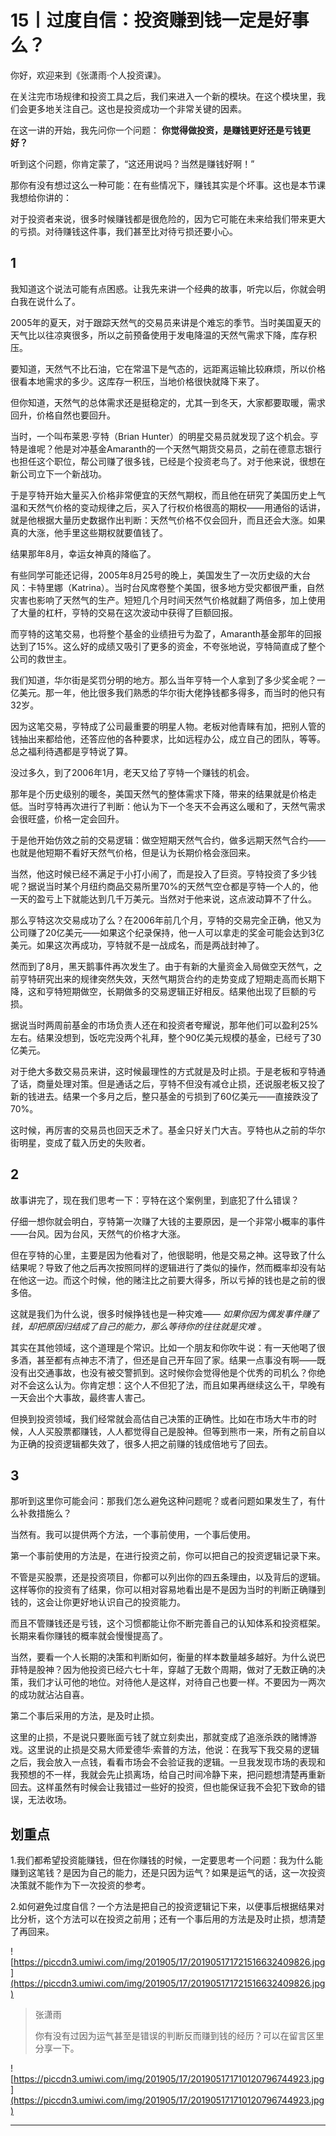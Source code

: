 # 15丨过度自信：投资赚到钱一定是好事么？

你好，欢迎来到《张潇雨·个人投资课》。

在关注完市场规律和投资工具之后，我们来进入一个新的模块。在这个模块里，我们会更多地关注自己。这也是投资成功一个非常关键的因素。

在这一讲的开始，我先问你一个问题： **你觉得做投资，是赚钱更好还是亏钱更好？**

听到这个问题，你肯定蒙了，“这还用说吗？当然是赚钱好啊！”

那你有没有想过这么一种可能：在有些情况下，赚钱其实是个坏事。这也是本节课我想给你讲的：

对于投资者来说，很多时候赚钱都是很危险的，因为它可能在未来给我们带来更大的亏损。对待赚钱这件事，我们甚至比对待亏损还要小心。

## 1

我知道这个说法可能有点困惑。让我先来讲一个经典的故事，听完以后，你就会明白我在说什么了。

2005年的夏天，对于跟踪天然气的交易员来讲是个难忘的季节。当时美国夏天的天气比以往凉爽很多，所以之前预备使用于发电降温的天然气需求下降，库存积压。

要知道，天然气不比石油，它在常温下是气态的，远距离运输比较麻烦，所以价格很看本地需求的多少。这库存一积压，当地价格很快就降下来了。

但你知道，天然气的总体需求还是挺稳定的，尤其一到冬天，大家都要取暖，需求回升，价格自然也要回升。

当时，一个叫布莱恩·亨特（Brian Hunter）的明星交易员就发现了这个机会。亨特是谁呢？他是对冲基金Amaranth的一个天然气期货交易员，之前在德意志银行也担任这个职位，帮公司赚了很多钱，已经是个投资老鸟了。对于他来说，很想在新公司立下一个新战功。

于是亨特开始大量买入价格非常便宜的天然气期权，而且他在研究了美国历史上气温和天然气价格的变动规律之后，买入了行权价格很高的期权——用通俗的话讲，就是他根据大量历史数据作出判断：天然气价格不仅会回升，而且还会大涨。如果真的大涨，他手里这些期权就要值钱了。

结果那年8月，幸运女神真的降临了。

有些同学可能还记得，2005年8月25号的晚上，美国发生了一次历史级的大台风：卡特里娜（Katrina）。当时台风席卷整个美国，很多地方受灾都很严重，自然灾害也影响了天然气的生产。短短几个月时间天然气价格就翻了两倍多，加上使用了大量的杠杆，亨特的交易在这次波动中获得了巨额回报。

而亨特的这笔交易，也将整个基金的业绩扭亏为盈了，Amaranth基金那年的回报达到了15%。这么好的成绩又吸引了更多的资金，不夸张地说，亨特简直成了整个公司的救世主。

我们知道，华尔街是奖罚分明的地方。那么当年亨特一个人拿到了多少奖金呢？一亿美元。那一年，他比很多我们熟悉的华尔街大佬挣钱都多得多，而当时的他只有32岁。

因为这笔交易，亨特成了公司最重要的明星人物。老板对他青睐有加，把别人管的钱抽出来都给他，还答应他的各种要求，比如远程办公，成立自己的团队，等等。总之福利待遇都是亨特说了算。

没过多久，到了2006年1月，老天又给了亨特一个赚钱的机会。

那年是个历史级别的暖冬，美国天然气的整体需求下降，带来的结果就是价格走低。当时亨特再次进行了判断：他认为下一个冬天不会再这么暖和了，天然气需求会很旺盛，价格一定会回升。

于是他开始仿效之前的交易逻辑：做空短期天然气合约，做多远期天然气合约——也就是他短期不看好天然气价格，但是认为长期价格会涨回来。

当然，他这时候已经不满足于小打小闹了，而是投入了巨资。亨特投资了多少钱呢？据说当时某个月纽约商品交易所里70%的天然气空仓都是亨特一个人的，他一天的盈亏上下就能达到几千万美元。当然对于他来说，这点波动算不了什么。

那么亨特这次交易成功了么？在2006年前几个月，亨特的交易完全正确，他又为公司赚了20亿美元——如果这个纪录保持，他一人可以拿走的奖金可能会达到3亿美元。如果这次再成功，亨特就不是一战成名，而是两战封神了。

然而到了8月，黑天鹅事件再次发生了。由于有新的大量资金入局做空天然气，之前亨特研究出来的规律突然失效，天然气期货合约的走势变成了短期走高而长期下降，这和亨特短期做空，长期做多的交易逻辑正好相反。结果他出现了巨额的亏损。

据说当时两周前基金的市场负责人还在和投资者夸耀说，那年他们可以盈利25%左右。结果没想到，饭吃完没两个礼拜，整个90亿美元规模的基金，已经亏了30亿美元。

对于绝大多数交易员来讲，这时候最理性的方式就是及时止损。于是老板和亨特通了话，商量处理对策。但是通话之后，亨特不但没有减仓止损，还说服老板又投了新的钱进去。结果一个多月之后，整只基金的亏损到了60亿美元——直接跌没了70%。

这时候，再厉害的交易员也回天乏术了。基金只好关门大吉。亨特也从之前的华尔街明星，变成了载入历史的失败者。

## 2

故事讲完了，现在我们思考一下：亨特在这个案例里，到底犯了什么错误？

仔细一想你就会明白，亨特第一次赚了大钱的主要原因，是一个非常小概率的事件——台风。因为台风，天然气的价格才大涨。

但在亨特的心里，主要是因为他看对了，他很聪明，他是交易之神。这导致了什么结果呢？导致了他之后再次按照同样的逻辑进行了类似的操作，然而概率却没有站在他这一边。而这个时候，他的赌注比之前要大得多，所以亏掉的钱也是之前的很多倍。

这就是我们为什么说，很多时候挣钱也是一种灾难—— *如果你因为偶发事件赚了钱，却把原因归结成了自己的能力，那么等待你的往往就是灾难* 。

其实在其他领域，这个道理是个常识。比如一个朋友和你吹牛说：有一天他喝了很多酒，甚至都有点神志不清了，但还是自己开车回了家。结果一点事没有啊——既没有出交通事故，也没有被交警抓到。这时候你会觉得他是个优秀的司机么？你绝对不会这么认为。你肯定想：这个人不但犯了法，而且如果再继续这么干，早晚有一天会出个大事故，最终害人害己。

但换到投资领域，我们经常就会高估自己决策的正确性。比如在市场大牛市的时候，人人买股票都赚钱，人人都觉得自己是股神。但等到熊市一来，所有之前自以为正确的投资逻辑都失效了，很多人把之前赚的钱成倍地亏了回去。

## 3

那听到这里你可能会问：那我们怎么避免这种问题呢？或者问题如果发生了，有什么补救措施么？

当然有。我可以提供两个方法，一个事前使用，一个事后使用。

第一个事前使用的方法是，在进行投资之前，你可以把自己的投资逻辑记录下来。

不管是买股票，还是投资项目，你都可以列出你的四五条理由，以及背后的逻辑。这样等你的投资有了结果，你可以相对容易地看出是不是因为当时的判断正确赚到钱的，这会让你更好地认识自己的投资能力。

而且不管赚钱还是亏钱，这个习惯都能让你不断完善自己的认知体系和投资框架。长期来看你赚钱的概率就会慢慢提高了。

当然，要看一个人长期的决策和判断如何，衡量的样本数量越多越好。为什么说巴菲特是股神？因为他投资已经六七十年，穿越了无数个周期，做对了无数正确的决策，我们才认可他的地位。对待他人是这样，对待自己也要一样。不要因为一两次的成功就沾沾自喜。

第二个事后采用的方法，是及时止损。

这里的止损，不是说只要账面亏钱了就立刻卖出，那就变成了追涨杀跌的赌博游戏。这里说的止损是交易大师爱德华·索普的方法，他说：在我写下我交易的逻辑之后，我会放入一点钱，看看市场会不会验证我的逻辑。一旦我发现市场的表现和我预想的不一样，我就会先止损离场，给自己时间冷静下来，把问题想清楚再重新回去。这样虽然有时候会让我错过一些好的投资，但也能保证我不会犯下致命的错误，无法收场。

## 划重点

1.我们都希望投资能赚钱，但在你赚钱的时候，一定要思考一个问题：我为什么能赚到这笔钱？是因为自己的能力，还是只因为运气？如果是运气的话，这一次投资决策就不能作为下一次投资的参考。

2.如何避免过度自信？一个方法是把自己的投资逻辑记下来，以便事后根据结果对比分析，这个方法可以在投资之前用；还有一个事后用的方法是及时止损，想清楚了再回来。


![https://piccdn3.umiwi.com/img/201905/17/201905171721516632409826.jpg](https://piccdn3.umiwi.com/img/201905/17/201905171721516632409826.jpg)

> 张潇雨
> 
> 你有没有过因为运气甚至是错误的判断反而赚到钱的经历？可以在留言区里分享一下。

![https://piccdn3.umiwi.com/img/201905/17/201905171710120796744923.jpg](https://piccdn3.umiwi.com/img/201905/17/201905171710120796744923.jpg)

---
